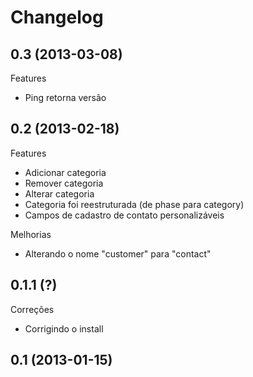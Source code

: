 Changelog
=========

## 0.3 (2013-03-08)

Features
- Ping retorna versão

## 0.2 (2013-02-18)

Features
- Adicionar categoria
- Remover categoria
- Alterar categoria
- Categoria foi reestruturada (de phase para category)
- Campos de cadastro de contato personalizáveis

Melhorias
- Alterando o nome "customer" para "contact"

## 0.1.1 (?)

Correções
- Corrigindo o install

## 0.1 (2013-01-15)
